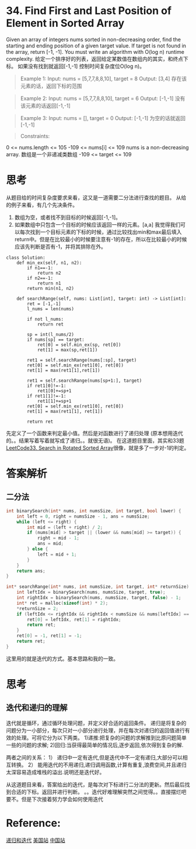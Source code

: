 # 34. Find First and Last Position of Element in Sorted Array
Given an array of integers nums sorted in non-decreasing order, find the starting and ending position of a given target value.
If target is not found in the array, return [-1, -1].
You must write an algorithm with O(log n) runtime complexity.
给定一个排序好的列表，返回给定某数值在数组内的其实，和终点下标。
如果没有找到就返回[-1,-1]
控制时间复杂度位O(log n)。

 

>Example 1:
Input: nums = [5,7,7,8,8,10], target = 8
Output: [3,4]
存在该元素的话，返回下标的范围

>Example 2:
Input: nums = [5,7,7,8,8,10], target = 6
Output: [-1,-1]
没有该元素的话返回[-1,-1]

>Example 3:
Input: nums = [], target = 0
Output: [-1,-1]
为空的话就返回[-1,-1]
 

>Constraints:

0 <= nums.length <= 105
-109 <= nums[i] <= 109
nums is a non-decreasing array. 数组是一个非递减类数组
-109 <= target <= 109

# 思考
从题目给的时间复杂度要求来看，这又是一道需要二分法进行查找的题目。
从给的例子来看，有几个先决条件。
1. 数组为空，或者找不到目标的时候返回[-1,-1]。
2. 如果数组中只包含一个目标的时候应该返回一样的元素。[a,a]
我觉得我们可以每次找到一个目标元素的下标的时候，通过比较找出min和max最后填入return中。但是在比较最小的时候要注意有-1的存在，所以在比较最小的时候应该先判断是否有-1，并将其排除在外。

```python3
class Solution:
    def min_ex(self, n1, n2):
        if n1==-1:
            return n2
        if n2==-1:
            return n1
        return min(n1, n2)
    
    def searchRange(self, nums: List[int], target: int) -> List[int]:
        ret = [-1,-1]
        l_nums = len(nums)
        
        if not l_nums:
            return ret

        sp = int(l_nums/2)
        if nums[sp] == target:
            ret[0] = self.min_ex(sp, ret[0])
            ret[1] = max(sp,ret[1])
        
        ret1 = self.searchRange(nums[:sp], target)
        ret[0] = self.min_ex(ret1[0], ret[0])
        ret[1] = max(ret1[1],ret[1])
        
        ret1 = self.searchRange(nums[sp+1:], target)
        if ret1[0]!=-1:
            ret1[0]+=sp+1
        if ret1[1]!=-1:
            ret1[1]+=sp+1
        ret[0] = self.min_ex(ret1[0], ret[0])
        ret[1] = max(ret1[1], ret[1])
        
        return ret
```
先定义了一个函数来判定最小值。然后是对函数进行了递归处理 (原本想用迭代的。。结果写着写着就写成了递归。。就很无语)。
在这道题目里面，其实和33题[LeetCode33. Search in Rotated Sorted Array](https://www.jianshu.com/p/23ac8cdbafc0)很像，就是多了一步对-1的判定。
# 答案解析
## 二分法
```C
int binarySearch(int* nums, int numsSize, int target, bool lower) {
    int left = 0, right = numsSize - 1, ans = numsSize;
    while (left <= right) {
        int mid = (left + right) / 2;
        if (nums[mid] > target || (lower && nums[mid] >= target)) {
            right = mid - 1;
            ans = mid;
        } else {
            left = mid + 1;
        }
    }
    return ans;
}

int* searchRange(int* nums, int numsSize, int target, int* returnSize) {
    int leftIdx = binarySearch(nums, numsSize, target, true);
    int rightIdx = binarySearch(nums, numsSize, target, false) - 1;
    int* ret = malloc(sizeof(int) * 2);
    *returnSize = 2;
    if (leftIdx <= rightIdx && rightIdx < numsSize && nums[leftIdx] == target && nums[rightIdx] == target) {
        ret[0] = leftIdx, ret[1] = rightIdx;
        return ret;
    }
    ret[0] = -1, ret[1] = -1;
    return ret;
}
```
这里用的就是迭代的方式。基本思路和我的一致。
# 思考
## 迭代和递归的理解
迭代就是循环，通过循环处理问题，并定义好合适的返回条件。
递归是将复杂的问题分为一小部分，每次只对一小部分进行处理，并在每次对递归的返回值进行有效的处理。可将它分为以下两类。
1)递推:把复杂的问题的求解推到比原问题简单一些的问题的求解;
2)回归:当获得最简单的情况后,逐步返回,依次得到复杂的解.

两者之间的关系：
1） 递归中一定有迭代,但是迭代中不一定有递归,大部分可以相互转换。
2） 能用迭代的不用递归,递归调用函数,计算有重复,浪费空间,并且递归太深容易造成堆栈的溢出.说明还是迭代好。

从这道题目来看，答案给出的迭代，是每次对下标进行二分法的更新。然后最后找到合适的下标。返回并进行判断。
。。迭代好难理解突然之间觉得。。直接摆烂吧要不。但是下次接着努力学会如何使用迭代

# Reference:
[递归和迭代](https://blog.csdn.net/u011514810/article/details/52749183#:~:text=%E9%80%92%E5%BD%92%E5%92%8C%E8%BF%AD%E4%BB%A3%E9%83%BD%E6%98%AF%E5%BE%AA%E7%8E%AF%E7%9A%84%E4%B8%80%E7%A7%8D%E3%80%82,%E5%BE%AA%E7%8E%AF%E8%AE%A1%E7%AE%97%E7%9A%84%E5%88%9D%E5%A7%8B%E5%80%BC%E3%80%82)
[美国站](https://leetcode.com/problems/find-first-and-last-position-of-element-in-sorted-array/submissions/)
[中国站](https://leetcode-cn.com/problems/find-first-and-last-position-of-element-in-sorted-array/solution/zai-pai-xu-shu-zu-zhong-cha-zhao-yuan-su-de-di-3-4/)